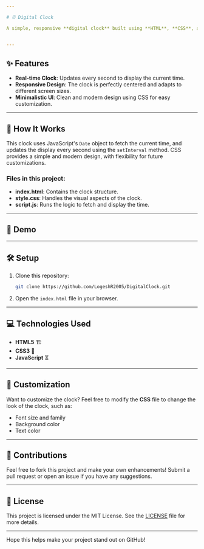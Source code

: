 ```yaml
---

# ⏰ Digital Clock

A simple, responsive **digital clock** built using **HTML**, **CSS**, and **JavaScript**. This project dynamically displays the current time and updates every second. The sleek design ensures it's both visually appealing and functional.


---
```


## ✨ Features

- **Real-time Clock**: Updates every second to display the current time.
- **Responsive Design**: The clock is perfectly centered and adapts to different screen sizes.
- **Minimalistic UI**: Clean and modern design using CSS for easy customization.

---

## 🚀 How It Works

This clock uses JavaScript's `Date` object to fetch the current time, and updates the display every second using the `setInterval` method. CSS provides a simple and modern design, with flexibility for future customizations.

### Files in this project:
- **index.html**: Contains the clock structure.
- **style.css**: Handles the visual aspects of the clock.
- **script.js**: Runs the logic to fetch and display the time.

---

## 📸 Demo


---

## 🛠️ Setup

1. Clone this repository:
   ```bash
   git clone https://github.com/LogeshR2005/DigitalClock.git
   ```
2. Open the `index.html` file in your browser.

---

## 💻 Technologies Used

- **HTML5** 🏗️
- **CSS3** 🎨
- **JavaScript** ⏳

---

## 🔧 Customization

Want to customize the clock? Feel free to modify the **CSS** file to change the look of the clock, such as:
- Font size and family
- Background color
- Text color

---

## 🌟 Contributions

Feel free to fork this project and make your own enhancements! Submit a pull request or open an issue if you have any suggestions.

---

## 📄 License

This project is licensed under the MIT License. See the [LICENSE](LICENSE) file for more details.

---

Hope this helps make your project stand out on GitHub!
